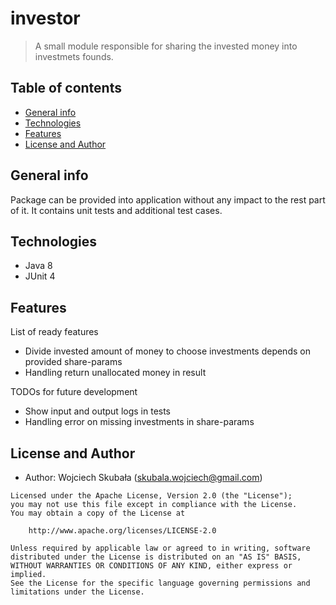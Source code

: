 # investor

> A small module responsible for sharing the invested money into investmets founds.

## Table of contents
* [General info](#general-info)
* [Technologies](#technologies)
* [Features](#features)
* [License and Author](#license-and-author)

## General info
Package can be provided into application without any impact to the rest part of it.
It contains unit tests and additional test cases.  

## Technologies
* Java 8
* JUnit 4

## Features
List of ready features 
* Divide invested amount of money to choose investments depends on provided share-params
* Handling return unallocated money in result 

TODOs for future development
* Show input and output logs in tests
* Handling error on missing investments in share-params

## License and Author

- Author: Wojciech Skubała ([skubala.wojciech@gmail.com](mailto:skubala.wojciech@gmail.com))

```
Licensed under the Apache License, Version 2.0 (the "License");
you may not use this file except in compliance with the License.
You may obtain a copy of the License at

    http://www.apache.org/licenses/LICENSE-2.0

Unless required by applicable law or agreed to in writing, software
distributed under the License is distributed on an "AS IS" BASIS,
WITHOUT WARRANTIES OR CONDITIONS OF ANY KIND, either express or implied.
See the License for the specific language governing permissions and
limitations under the License.
```

